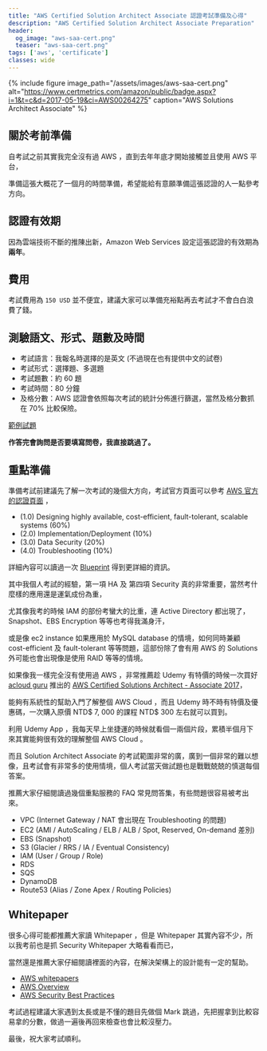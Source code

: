 ```yaml
---
title: "AWS Certified Solution Architect Associate 認證考試準備及心得"
description: "AWS Certified Solution Architect Associate Preparation"
header:
  og_image: "aws-saa-cert.png"
  teaser: "aws-saa-cert.png"
tags: ['aws', 'certificate']
classes: wide
---
```


{% include figure image_path="/assets/images/aws-saa-cert.png" alt="https://www.certmetrics.com/amazon/public/badge.aspx?i=1&t=c&d=2017-05-19&ci=AWS00264275" caption="AWS Solutions Architect Associate" %}

## 關於考前準備

自考試之前其實我完全沒有過 AWS ，直到去年年底才開始接觸並且使用 AWS 平台，

準備這張大概花了一個月的時間準備，希望能給有意願準備這張認證的人一點參考方向。


## 認證有效期

因為雲端技術不斷的推陳出新，Amazon Web Services 設定這張認證的有效期為**兩年**。


## 費用

考試費用為 `150 USD` 並不便宜，建議大家可以準備充裕點再去考試才不會白白浪費了錢。


## 測驗語文、形式、題數及時間

- 考試語言：我報名時選擇的是英文 (不過現在也有提供中文的試卷)
- 考試形式：選擇題、多選題
- 考試題數：約 60 題
- 考試時間：80 分鐘
- 及格分數：AWS 認證會依照每次考試的統計分佈進行篩選，當然及格分數抓在 70% 比較保險。

[範例試題][0]

**作答完會詢問是否要填寫問卷，我直接跳過了。**


## 重點準備

準備考試前建議先了解一次考試的幾個大方向，考試官方頁面可以參考 [AWS 官方的認證頁面][1] ，

- (1.0) Designing highly available, cost-efficient, fault-tolerant, scalable systems (60%)
- (2.0) Implementation/Deployment (10%)
- (3.0) Data Security (20%)
- (4.0) Troubleshooting (10%)
 
詳細內容可以讀過一次 [Blueprint][2] 得到更詳細的資訊。

其中我個人考試的經驗，第一項 HA 及 第四項 Security 真的非常重要，當然考什麼樣的應用還是運氣成份為重，

尤其像我考的時候 IAM 的部份考蠻大的比重，連 Active Directory 都出現了，Snapshot、EBS Encryption 等等也考得我滿身汗，

或是像 ec2 instance 如果應用於 MySQL database 的情境，如何同時兼顧 cost-efficient 及 fault-tolerant 等等問題，這部份除了會有用 AWS 的 Solutions 外可能也會出現像是使用 RAID 等等的情境。

如果像我一樣完全沒有使用過 AWS ，非常推薦趁 Udemy 有特價的時候一次買好 [acloud guru][3] 推出的 [AWS Certified Solutions Architect - Associate 2017][4]，

能夠有系統性的幫助入門了解整個 AWS Cloud ，而且 Udemy 時不時有特價及優惠碼，一次購入原價 NTD$ 7, 000 的課程 NTD$ 300 左右就可以買到。

利用 Udemy App ，我每天早上坐捷運的時候就看個一兩個片段，累積半個月下來其實能夠很有效的理解整個 AWS Cloud 。

而且 Solution Architect Associate 的考試範圍非常的廣，廣到一個非常的難以想像，且考試會有非常多的使用情境，個人考試當天做試題也是戰戰兢兢的慎選每個答案。


推薦大家仔細閱讀過幾個重點服務的 FAQ 常見問答集，有些問題很容易被考出來。

- VPC (Internet Gateway / NAT 會出現在 Troubleshooting 的問題)
- EC2 (AMI / AutoScaling / ELB / ALB / Spot, Reserved, On-demand 差別)
- EBS (Snapshot)
- S3 (Glacier / RRS / IA / Eventual Consistency)
- IAM (User / Group / Role)
- RDS
- SQS
- DynamoDB
- Route53 (Alias / Zone Apex / Routing Policies)


## Whitepaper

很多心得可能都推薦大家讀 Whitepaper ，但是 Whitepaper 其實內容不少，所以我考前也是抓 Security Whitepaper 大略看看而已，

當然還是推薦大家仔細閱讀裡面的內容，在解決架構上的設計能有一定的幫助。

- [AWS whitepapers][5]
- [AWS Overview][6]
- [AWS Security Best Practices][7]


考試過程建議大家遇到太長或是不懂的題目先做個 Mark 跳過，先把握拿到比較容易拿的分數，做過一遍後再回來檢查也會比較沒壓力。

最後，祝大家考試順利。


[0]: http://awstrainingandcertification.s3.amazonaws.com/production/AWS_certified_solutions_architect_associate_examsample.pdf
[1]: https://aws.amazon.com/tw/certification/certified-solutions-architect-associate/
[2]: https://d0.awsstatic.com/training-and-certification/docs-sa-assoc/AWS_certified_solutions_architect_associate_blueprint.pdf
[3]: https://acloud.guru/
[4]: https://www.udemy.com/aws-certified-solutions-architect-associate/
[5]: https://aws.amazon.com/tw/whitepapers/
[6]: https://d0.awsstatic.com/whitepapers/aws-overview.pdf
[7]: https://d0.awsstatic.com/whitepapers/Security/AWS_Security_Best_Practices.pdf
